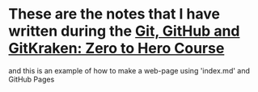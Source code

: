# These are the notes that I have written during the [Git, GitHub and GitKraken: Zero to Hero Course](https://srse-git-github-zero2hero.netlify.app/)

and this is an example of how to make a web-page using 'index.md' and GitHub Pages